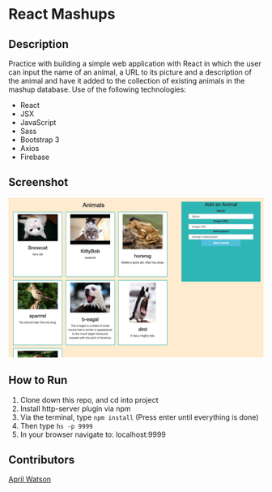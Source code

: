 # React Mashups

## Description
Practice with building a simple web application with React in which the user can input the name of an animal, a URL to its picture and a description of the animal and have it added to the collection of existing animals in the mashup database. Use of the following technologies:
 - React
 - JSX
 - JavaScript
 - Sass
 - Bootstrap 3
 - Axios
 - Firebase

## Screenshot
![Webpage](https://raw.githubusercontent.com/aprilrochelle/react-mashups/master/screen/mashup.png)

## How to Run
 1. Clone down this repo, and cd into project
 1. Install http-server plugin via npm
 1. Via the terminal, type ```npm install``` (Press enter until everything is done)
 1. Then type ```hs -p 9999```
 1. In your browser navigate to: localhost:9999

## Contributors
[April Watson](https://github.com/aprilrochelle)